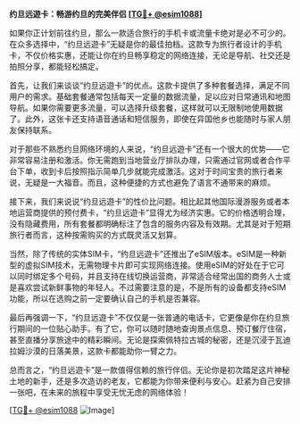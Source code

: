 **约旦远遊卡：畅游约旦的完美伴侣 [[TG💪+ @esim1088](https://t.me/s/esim1088)]**

如果你正计划前往约旦，那么一款适合旅行的手机卡或流量卡绝对是必不可少的。在众多选择中，“约旦远遊卡”无疑是你的最佳拍档。这款专为旅行者设计的手机卡，不仅价格实惠，还能让你在约旦畅享稳定的网络连接，无论是导航、社交还是拍照分享，都能轻松搞定。

首先，让我们来谈谈“约旦远遊卡”的优点。这款卡提供了多种套餐选择，满足不同用户的需求。基础套餐通常包括每天一定量的数据流量，足以应对日常通讯和地图导航。如果你需要更多流量，可以选择升级套餐，这样就可以无限制地使用数据了。此外，这张卡还支持语音通话和短信服务，即使在异国他乡也能随时与家人朋友保持联系。

对于那些不熟悉约旦网络环境的人来说，“约旦远遊卡”还有一个很大的优势——它非常容易注册和激活。你无需跑到当地营业厅排队办理，只需通过官网或者合作平台下单，收到卡后按照指示简单几步就能完成激活。这对于时间宝贵的旅行者来说，无疑是一大福音。而且，这种便捷的方式也避免了语言不通带来的麻烦。

接下来，我们来说说“约旦远遊卡”的性价比问题。相比起其他国际漫游服务或者本地运营商提供的预付费卡，“约旦远遊卡”显得尤为经济实惠。它的价格透明合理，没有隐藏费用，所有套餐都明确标注了包含的服务内容及有效期。尤其是对于短期旅行者而言，这种按需购买的方式既灵活又划算。

当然，除了传统的实体SIM卡，“约旦远遊卡”还推出了eSIM版本。eSIM是一种新型的虚拟SIM技术，无需物理卡片即可实现网络连接。使用eSIM的好处在于它可以同时绑定多个号码，并且支持在线切换运营商，非常适合经常出国的商务人士或是喜欢尝试新鲜事物的年轻人。不过需要注意的是，不是所有的设备都支持eSIM功能，所以在选购之前一定要确认自己的手机是否兼容。

最后再强调一下，“约旦远遊卡”不仅仅是一张普通的电话卡，它更像是你在约旦旅行期间的一位贴心助手。有了它，你可以随时随地查询景点信息、预订餐厅住宿，甚至直播分享旅途中的精彩瞬间。无论是探索佩特拉古城的秘密，还是沉浸于瓦迪拉姆沙漠的日落美景，这款卡都能助你一臂之力。

总而言之，“约旦远遊卡”是一款值得信赖的旅行伴侣。无论你是初次踏足这片神秘土地的新手，还是多次造访的老友，它都能为你带来便利与安心。赶紧为自己安排一张吧，在未来的旅程中享受无忧无虑的网络体验！

[[TG💪+ @esim1088](https://t.me/s/esim1088) ![Image](https://i.postimg.cc/4NQfJmqS/Snipaste-2025-05-13-00-14-12.png)]